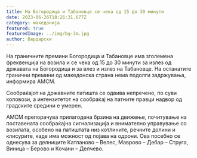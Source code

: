 ```yaml
---
title: На Богородица и Табановце се чека од 15 до 30 минути
date: 2023-06-26T18:26:31.677Z
category: македонија
featured: true
featuredImage: ../img/bg-3m.jpg
author: Вардарски
---
```

<!--StartFragment-->

На граничните премини Богородица и Табановце има зголемена фреквенција на возила и се чека од 15 до 30 минути за излез од државата на Богородица и за влез и излез на Табановце. На останатите гранични премини од македонска страна нема подолги задржувања, информира АМСМ. 

Сообраќајот на државните патишта се одвива непречено, по суви коловози, а интензитетот на сообраќај на патните правци надвор од градските средини е умерен.

АМСМ препорачува прилагодена брзина на движење, почитување на поставената сообраќајна сигнализација и внимателно управување со возилата, особено на патиштата низ котлините, речните долини и клисурите, каде има можност од појава на одрони. Ова посебно се однесува за делниците Катланово – Велес, Маврово – Дебар – Струга, Виница – Берово и Кочани – Делчево.

<!--EndFragment-->